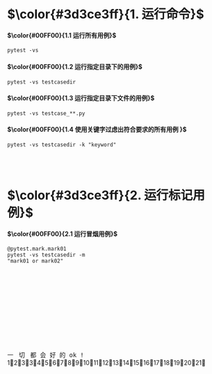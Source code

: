 # $\color{#3d3ce3ff}{1. 运行命令}$ 

#### $\color{#00FF00}{1.1 运行所有用例}$
<code>pytest -vs</code>

#### $\color{#00FF00}{1.2 运行指定目录下的用例}$
<code>pytest -vs testcasedir</code>

#### $\color{#00FF00}{1.3 运行指定目录下文件的用例}$
<code>pytest -vs testcase_**.py</code>

#### $\color{#00FF00}{1.4 使用关键字过虑出符合要求的所有用例 }$
<code>pytest -vs testcasedir -k "keyword"</code>


<br><br>
# $\color{#3d3ce3ff}{2. 运行标记用例}$

#### $\color{#00FF00}{2.1 运行冒烟用例}$
<code>@pytest.mark.mark01</code><br>
<code>pytest -vs testcasedir -m "mark01 or mark02"</code>



<br><br><br><br><br><br><br><br><br><br>
<div class=float🤛><kbd>一&nbsp;</kbd> <kbd>切&nbsp;</kbd> <kbd>都&nbsp;</kbd><kbd>会&nbsp;</kbd><kbd>好&nbsp;</kbd><kbd>的&nbsp;</kbd><kbd>ok&nbsp;!</kbd></div> 
1🥇2🥇3🥇3🥇4🥇5🥇6🥇7🥇8🥇9🥇10🥇11🥇12🥇13🥇14🥇15🥇16🥇17🥇18🥇19🥇20🥇21🥇

